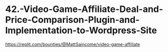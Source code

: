 # 42.-Video-Game-Affiliate-Deal-and-Price-Comparison-Plugin-and-Implementation-to-Wordpress-Site
https://replit.com/bounties/@MattSaincome/video-game-affiliate
